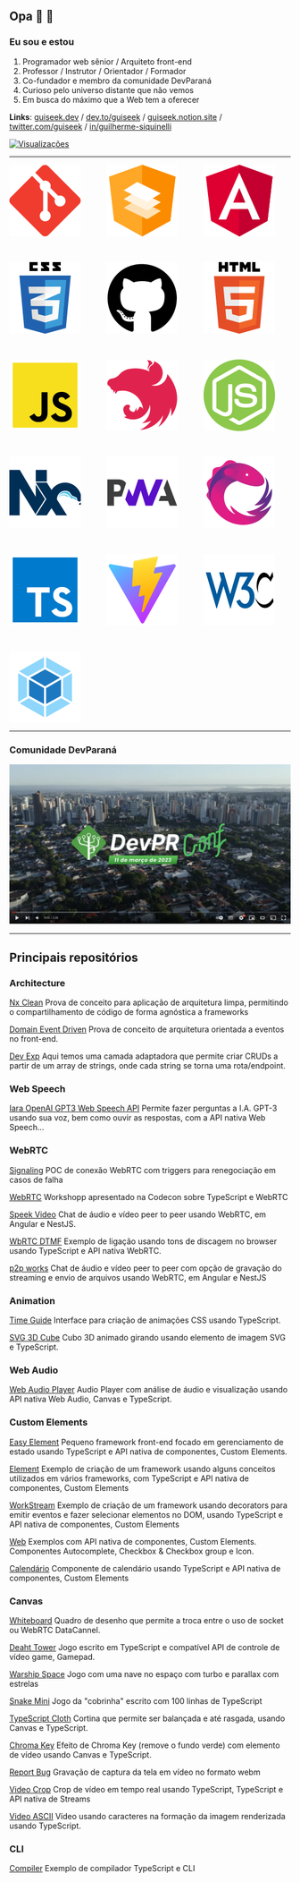 ## Opa 👋 👨

### Eu sou e estou
1. Programador web sênior / Arquiteto front-end
2. Professor / Instrutor / Orientador / Formador
3. Co-fundador e membro da comunidade DevParaná
4. Curioso pelo universo distante que não vemos
5. Em busca do máximo que a Web tem a oferecer

**Links**: [guiseek.dev](https://guiseek.dev) / [dev.to/guiseek](https://dev.to/guiseek) / [guiseek.notion.site](https://guiseek.notion.site) / [twitter.com/guiseek](https://twitter.com/guiseek) / [in/guilherme-siquinelli](https://www.linkedin.com/in/guilherme-siquinelli/)

[
  ![Visualizações](https://komarev.com/ghpvc/?username=guiseek)
](https://bit.ly/3gQLF7q)


---

<section style="display: flex; flex-flow: row wrap; align-items: flex-start; padding: 0px; gap: 46px;">
	<img src="./assets/git.svg" />
	<img src="./assets/angular material.svg" />
	<img src="./assets/angular.svg" />
	<img src="./assets/css.svg" />
	<img src="./assets/github.svg" />
	<img src="./assets/html.svg" />
	<img src="./assets/javascript.svg" />
	<img src="./assets/nest.svg" />
	<img src="./assets/nodejs.svg" />
	<img src="./assets/nx.svg" />
	<img src="./assets/pwa.svg" />
	<img src="./assets/rxjs.svg" />
	<img src="./assets/typescript.svg" />
	<img src="./assets/vite.svg" />
	<img src="./assets/w3c.svg" />
	<img src="./assets/webpack.svg" />
</section>


---

### Comunidade DevParaná
[![Assista ao vídeo](./assets/devpr-conf-cover.png)](https://youtu.be/lB6yR2TBkX0)

---

## Principais repositórios


### Architecture
[Nx Clean](https://github.com/guiseek/nx-clean)
Prova de conceito para aplicação de arquitetura limpa, permitindo o compartilhamento de código de forma agnóstica a frameworks


[Domain Event Driven](https://github.com/guiseek/domain-event-driven)
Prova de conceito de arquitetura orientada a eventos no front-end.


[Dev Exp](https://github.com/guiseek/devexp)
Aqui temos uma camada adaptadora que permite criar CRUDs a partir de um array de strings, onde cada string se torna uma rota/endpoint.



### Web Speech
[Iara OpenAI GPT3 Web Speech API](https://github.com/guiseek/iara-openai-gpt3-web-speech-api)
Permite fazer perguntas a I.A. GPT-3 usando sua voz, bem como ouvir as respostas, com a API nativa Web Speech...



### WebRTC

[Signaling](https://github.com/guiseek/signaling)
POC de conexão WebRTC com triggers para renegociação em casos de falha


[WebRTC](https://github.com/guiseek/webrtc)
Workshopp apresentado na Codecon sobre TypeScript e WebRTC


[Speek Video](https://github.com/guiseek/speek.video)
Chat de áudio e vídeo peer to peer usando WebRTC, em Angular e NestJS.


[WbRTC DTMF](https://github.com/guiseek/webrtc-dtmf)
Exemplo de ligação usando tons de discagem no browser usando TypeScript e API nativa WebRTC.


[p2p works](https://github.com/guiseek/p2p.works)
Chat de áudio e vídeo peer to peer com opção de gravação do streaming e envio de arquivos usando WebRTC, em Angular e NestJS



### Animation
[Time Guide](https://github.com/guiseek/timeguide)
Interface para criação de animações CSS usando TypeScript.


[SVG 3D Cube](https://github.com/guiseek/svg-3d-cube)
Cubo 3D animado girando usando elemento de imagem SVG e TypeScript.



### Web Audio
[Web Audio Player](https://github.com/guiseek/web-audio-player)
Audio Player com análise de áudio e visualização usando API nativa Web Audio, Canvas e TypeScript.



### Custom Elements
[Easy Element](https://github.com/guiseek/easy-element)
Pequeno framework front-end focado em gerenciamento de estado usando TypeScript e API nativa de componentes, Custom Elements.


[Element](https://github.com/guiseek/element)
Exemplo de criação de um framework usando alguns conceitos utilizados em vários frameworks, com TypeScript e API nativa de componentes, Custom Elements


[WorkStream](https://github.com/guiseek/workstream)
Exemplo de criação de um framework usando decorators para emitir eventos e fazer selecionar elementos no DOM, usando TypeScript e API nativa de componentes, Custom Elements


[Web](https://github.com/guiseek/web)
Exemplos com API nativa de componentes, Custom Elements. Componentes Autocomplete, Checkbox & Checkbox group e Icon.


[Calendário](https://github.com/guiseek/calendario)
Componente de calendário usando TypeScript e API nativa de componentes, Custom Elements




### Canvas
[Whiteboard](https://github.com/guiseek/whiteboard)
Quadro de desenho que permite a troca entre o uso de socket ou WebRTC DataCannel.


[Deaht Tower](https://github.com/guiseek/death-tower)
Jogo escrito em TypeScript e compatível API de controle de vídeo game, Gamepad.


[Warship Space](https://github.com/guiseek/warship.space)
Jogo com uma nave no espaço com turbo e parallax com estrelas


[Snake Mini](https://github.com/guiseek/snake-mini)
Jogo da "cobrinha" escrito com 100 linhas de TypeScript


[TypeScript Cloth](https://github.com/guiseek/typescript-cloth)
Cortina que permite ser balançada e até rasgada, usando Canvas e TypeScript.


[Chroma Key](https://github.com/guiseek/chroma-key)
Efeito de Chroma Key (remove o fundo verde) com elemento de vídeo usando Canvas e TypeScript.


[Report Bug](https://github.com/guiseek/report-bug)
Gravação de captura da tela em vídeo no formato webm


[Video Crop](https://github.com/guiseek/video-crop)
Crop de vídeo em tempo real usando TypeScript, TypeScript e API nativa de Streams


[Video ASCII](https://github.com/guiseek/video-ascii)
Vídeo usando caracteres na formação da imagem renderizada usando TypeScript.


### CLI
[Compiler](https://github.com/guiseek/compiler)
Exemplo de compilador TypeScript e CLI
